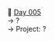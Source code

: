 :date: [Day 005](https://github.com/fernandocucci/100DaysOfPython/tree/main/Day%20005)  
-> ?<br/>
-> Project: ?